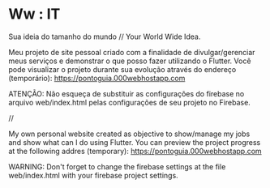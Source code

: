 # Ww : IT
Sua ideia do tamanho do mundo // Your World Wide Idea.

Meu projeto de site pessoal criado com a finalidade de divulgar/gerenciar meus serviços e demonstrar o que posso fazer utilizando o Flutter. Você pode visualizar o projeto durante sua evolução através do endereço (temporário): https://pontoguia.000webhostapp.com

ATENÇÃO: Não esqueça de substituir as configurações do firebase no arquivo web/index.html pelas configurações de seu projeto no Firebase.

//

My own personal website created as objective to show/manage my jobs and show what can I do using Flutter. You can preview the project progress at the following addres (temporary): https://pontoguia.000webhostapp.com

WARNING: Don't forget to change the firebase settings at the file web/index.html with your firebase project settings.

